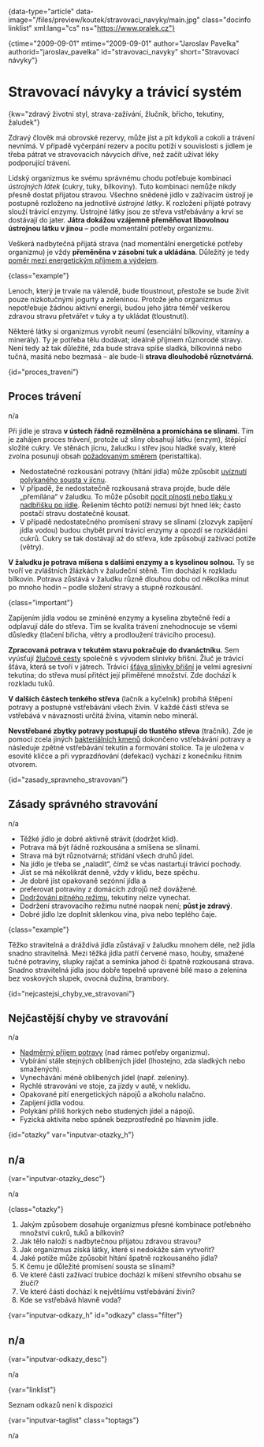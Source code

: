 
{data-type="article" data-image="/files/preview/koutek/stravovaci_navyky/main.jpg" class="docinfo linklist" xml:lang="cs" ns="https://www.pralek.cz"}

{ctime="2009-09-01" mtime="2009-09-01" author="Jaroslav Pavelka" authorid="jaroslav\_pavelka" id="stravovaci\_navyky" short="Stravovací návyky"}

# Stravovací návyky a trávicí systém

<!-- generated attribute kw by user_udpatekw.sh on 2019-09-22, do not edit -->

<!-- generated attribute kw by user_udpatekw.sh on 2019-10-13, do not edit -->

{kw="zdravý životní styl, strava-zažívání, žlučník, břicho, tekutiny, žaludek"}

Zdravý člověk má obrovské rezervy, může jíst a pít kdykoli a cokoli a trávení nevnímá. V případě vyčerpání rezerv a pocitu potíží v souvislosti s jídlem je třeba pátrat ve stravovacích návycích dříve, než začít užívat léky podporující trávení.

Lidský organizmus ke svému správnému chodu potřebuje kombinaci _ústrojných látek_ (cukry, tuky, bílkoviny). Tuto kombinaci nemůže nikdy přesně dostat přijatou stravou. Všechno snědené jídlo v zažívacím ústrojí je postupně rozloženo na jednotlivé _ústrojné látky_. K rozložení přijaté potravy slouží trávicí enzymy. Ústrojné látky jsou ze střeva vstřebávány a krví se dostávají do jater. **Játra dokážou vzájemně přeměňovat libovolnou ústrojnou látku v jinou** – podle momentální potřeby organizmu.

Veškerá nadbytečná přijatá strava (nad momentální energetické potřeby organizmu) je vždy **přeměněna v zásobní tuk a ukládána**. Důležitý je tedy [poměr mezi energetickým příjmem a výdejem][1].

{class="example"}

Lenoch, který je trvale na válendě, bude tloustnout, přestože se bude živit pouze nízkotučnými jogurty a zeleninou. Protože jeho organizmus nepotřebuje žádnou aktivní energii, budou jeho játra téměř veškerou zdravou stravu přetvářet v tuky a ty ukládat (tloustnutí).

Některé látky si organizmus vyrobit neumí (esenciální bílkoviny, vitamíny a minerály). Ty je potřeba tělu dodávat; ideálně příjmem různorodé stravy. Není tedy až tak důležité, zda bude strava spíše sladká, bílkovinná nebo tučná, masitá nebo bezmasá – ale bude-li **strava dlouhodobě různotvárná**.

{id="proces_traveni"}

## Proces trávení

n/a

Při jídle je strava **v ústech řádně rozmělněna a promíchána se slinami**. Tím je zahájen proces trávení, protože už sliny obsahují látku (enzym), štěpící složité cukry. Ve stěnách jícnu, žaludku i střev jsou hladké svaly, které zvolna posunují obsah [požadovaným směrem][2] (peristaltika).

  * Nedostatečné rozkousání potravy (hltání jídla) může způsobit [uvíznutí polykaného sousta v jícnu][3].
  * V případě, že nedostatečně rozkousaná strava projde, bude déle „přemílána“ v žaludku. To může působit [pocit plnosti nebo tlaku v nadbřišku po jídle][4]. Řešením těchto potíží nemusí být hned lék; často postačí stravu dostatečně kousat.
  * V případě nedostatečného promísení stravy se slinami (zlozvyk zapíjení jídla vodou) budou chybět první trávicí enzymy a opozdí se rozkládání cukrů. Cukry se tak dostávají až do střeva, kde způsobují zažívací potíže (větry).

**V žaludku je potrava míšena s dalšími enzymy a s kyselinou solnou.** Ty se tvoří ve zvláštních žlázkách v žaludeční stěně. Tím dochází k rozkladu bílkovin. Potrava zůstává v žaludku různě dlouhou dobu od několika minut po mnoho hodin – podle složení stravy a stupně rozkousání.

{class="important"}

Zapíjením jídla vodou se zmíněné enzymy a kyselina zbytečně ředí a odplavují dále do střeva. Tím se kvalita trávení znehodnocuje se všemi důsledky (tlačení břicha, větry a prodloužení trávicího procesu).

**Zpracovaná potrava v tekutém stavu pokračuje do dvanáctníku.** Sem vyúsťují [žlučové cesty][5] společně s vývodem slinivky břišní. Žluč je trávicí šťáva, která se tvoří v játrech. Trávicí [šťáva slinivky břišní][6] je velmi agresivní tekutina; do střeva musí přitéct její přiměřené množství. Zde dochází k rozkladu tuků.

**V dalších částech tenkého střeva** (lačník a kyčelník) probíhá štěpení potravy a postupné vstřebávání všech živin. V každé části střeva se vstřebává v návaznosti určitá živina, vitamín nebo minerál.

**Nevstřebané zbytky potravy postupují do tlustého střeva** (tračník). Zde je pomocí zcela jiných [bakteriálních kmenů][7] dokončeno vstřebávání potravy a následuje zpětné vstřebávání tekutin a formování stolice. Ta je uložena v esovité kličce a při vyprazdňování (defekaci) vychází z konečníku řitním otvorem.

{id="zasady\_spravneho\_stravovani"}

## Zásady správného stravování

n/a

  * Těžké jídlo je dobré aktivně strávit (dodržet klid).
  * Potrava má být řádně rozkousána a smíšena se slinami.
  * Strava má být různotvárná; střídání všech druhů jídel.
  * Na jídlo je třeba se „naladit“, čímž se včas nastartují trávicí pochody.
  * Jíst se má několikrát denně, vždy v klidu, beze spěchu.
  * Je dobré jíst opakovaně sezónní jídla a
  * preferovat potraviny z domácích zdrojů než dovážené.
  * [Dodržování pitného režimu][8], tekutiny nelze vynechat.
  * Dodržení stravovacího režimu nutné naopak není; **půst je zdravý**.
  * Dobré jídlo lze doplnit sklenkou vína, piva nebo teplého čaje.

{class="example"}

Těžko stravitelná a dráždivá jídla zůstávají v žaludku mnohem déle, než jídla snadno stravitelná. Mezi těžká jídla patří červené maso, houby, smažené tučné potraviny, slupky rajčat a semínka jahod či špatně rozkousaná strava. Snadno stravitelná jídla jsou dobře tepelně upravené bílé maso a zelenina bez voskových slupek, ovocná dužina, brambory.

{id="nejcastejsi\_chyby\_ve_stravovani"}

## Nejčastější chyby ve stravování

n/a

  * [Nadměrný příjem potravy][1] (nad rámec potřeby organizmu).
  * Vybírání stále stejných oblíbených jídel (lhostejno, zda sladkých nebo smažených).
  * Vynechávání méně oblíbených jídel (např. zeleniny).
  * Rychlé stravování ve stoje, za jízdy v autě, v neklidu.
  * Opakované pití energetických nápojů a alkoholu nalačno.
  * Zapíjení jídla vodou.
  * Polykání příliš horkých nebo studených jídel a nápojů.
  * Fyzická aktivita nebo spánek bezprostředně po hlavním jídle.

{id="otazky" var="inputvar-otazky_h"}

## n/a

{var="inputvar-otazky_desc"}

n/a

{class="otazky"}

  1. Jakým způsobem dosahuje organizmus přesné kombinace potřebného množství cukrů, tuků a bílkovin?
  2. Jak tělo naloží s nadbytečnou přijatou zdravou stravou?
  3. Jak organizmus získá látky, které si nedokáže sám vytvořit?
  4. Jaké potíže může způsobit hltání špatně rozkousaného jídla?
  5. K čemu je důležité promísení sousta se slinami?
  6. Ve které části zažívací trubice dochází k míšení střevního obsahu se žlučí?
  7. Ve které části dochází k největšímu vstřebávání živin?
  8. Kde se vstřebává hlavně voda?

{var="inputvar-odkazy_h" id="odkazy" class="filter"}

## n/a

{var="inputvar-odkazy_desc"}

n/a

{var="linklist"}

Seznam odkazů není k dispozici

{var="inputvar-taglist" class="toptags"}

n/a

 [1]: obezita_a_energie
 [2]: strevni_nepruchodnost
 [3]: spolknute_predmety
 [4]: funkcni_poruchy_traveni
 [5]: zlucove_kameny
 [6]: zanet_slinivky
 [7]: mikroorganizmy
 [8]: prijem_tekutin

